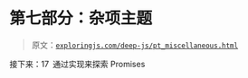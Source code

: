 # 第七部分：杂项主题

> 原文：[`exploringjs.com/deep-js/pt_miscellaneous.html`](https://exploringjs.com/deep-js/pt_miscellaneous.html)

接下来：17 通过实现来探索 Promises
